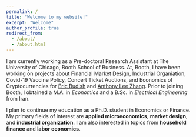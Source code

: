 ```yaml
---
permalink: /
title: "Welcome to my website!"
excerpt: "Welcome"
author_profile: true
redirect_from: 
  - /about/
  - /about.html
---
```


I am currently working as a Pre-doctoral Research Assistant at The University of Chicago, Booth School of Business. At, Booth, I have been working on projects about Financial Market Design, Industrial Organiation, Covid-19 Vaccine Policy, Concert Ticket Auctions, and Economics of Cryptocurrencies for <a href="https://faculty.chicagobooth.edu/eric.budish/index.html" target="_blank" rel="noopener noreferrer">Eric Budish</a> and <a href="https://anthonyleezhang.github.io" target="_blank" rel="noopener noreferrer">Anthony Lee Zhang</a>.
Prior to joining Booth, I obtained a M.A. in *Economics* and a B.Sc. in *Electrical Engineering* from Iran.

I plan to continue my education as a Ph.D. student in Economics or Finance. My primary fields of interest are **applied microeconomics**, **market design**, and **industrial organization**. I am also interested in topics from **household finance** and **labor economics**.




